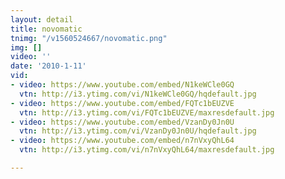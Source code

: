 ```yaml
---
layout: detail
title: novomatic
tnimg: "/v1560524667/novomatic.png"
img: []
video: ''
date: '2010-1-11'
vid:
- video: https://www.youtube.com/embed/N1keWCle0GQ
  vtn: http://i3.ytimg.com/vi/N1keWCle0GQ/hqdefault.jpg
- video: https://www.youtube.com/embed/FQTc1bEUZVE
  vtn: http://i3.ytimg.com/vi/FQTc1bEUZVE/maxresdefault.jpg
- video: https://www.youtube.com/embed/VzanDy0Jn0U
  vtn: http://i3.ytimg.com/vi/VzanDy0Jn0U/hqdefault.jpg
- video: https://www.youtube.com/embed/n7nVxyQhL64
  vtn: http://i3.ytimg.com/vi/n7nVxyQhL64/maxresdefault.jpg

---
```

